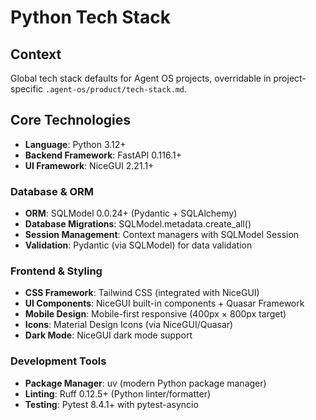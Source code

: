 # Python Tech Stack

## Context

Global tech stack defaults for Agent OS projects, overridable in project-specific `.agent-os/product/tech-stack.md`.

## Core Technologies
- **Language**: Python 3.12+
- **Backend Framework**: FastAPI 0.116.1+
- **UI Framework**: NiceGUI 2.21.1+

### Database & ORM
- **ORM**: SQLModel 0.0.24+ (Pydantic + SQLAlchemy)
- **Database Migrations**: SQLModel.metadata.create_all()
- **Session Management**: Context managers with SQLModel Session
- **Validation**: Pydantic (via SQLModel) for  data validation

### Frontend & Styling
- **CSS Framework**: Tailwind CSS (integrated with NiceGUI)
- **UI Components**: NiceGUI built-in components + Quasar Framework
- **Mobile Design**: Mobile-first responsive (400px × 800px target)
- **Icons**: Material Design Icons (via NiceGUI/Quasar)
- **Dark Mode**: NiceGUI dark mode support

### Development Tools
- **Package Manager**: uv (modern Python package manager)
- **Linting**: Ruff 0.12.5+ (Python linter/formatter)
- **Testing**: Pytest 8.4.1+ with pytest-asyncio
